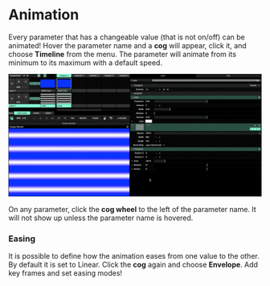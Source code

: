 # Animation

Every parameter that has a changeable value \(that is not on/off\) can be animated! Hover the parameter name and a **cog** will appear, click it, and choose **Timeline**  from the menu. The parameter will animate from its minimum to its maximum with a default speed. 

![](../../../.gitbook/assets/resolume-animation2.gif)

On any parameter, click the **cog wheel** to the left of the parameter name. It will not show up unless the parameter name is hovered.

### Easing

It is possible to define how the animation eases from one value to the other. By default it is set to Linear. Click the **cog** again and choose **Envelope**. Add key frames and set easing modes!

